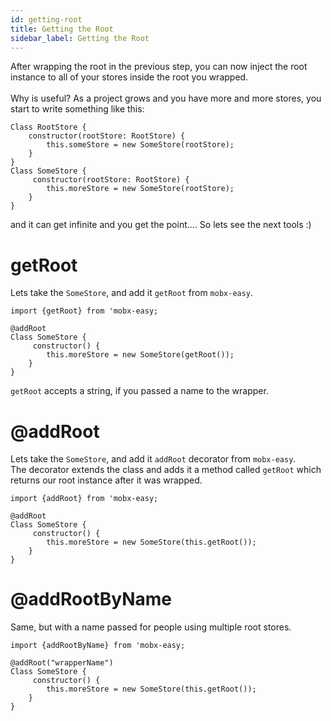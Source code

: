 ```yaml
---
id: getting-root
title: Getting the Root
sidebar_label: Getting the Root
---
```

After wrapping the root in the previous step, you can now inject the root instance to all of your stores inside the root you wrapped.
<br>
<br>
Why is useful? As a project grows and you have more and more stores, you start to write something like this:
```
Class RootStore {
    constructor(rootStore: RootStore) {
        this.someStore = new SomeStore(rootStore);
    }
}
Class SomeStore {
     constructor(rootStore: RootStore) {
        this.moreStore = new SomeStore(rootStore);
    }
}
``` 
and it can get infinite and you get the point....
So lets see the next tools :)

# getRoot

Lets take the `SomeStore`, and add it `getRoot` from `mobx-easy`.

```
import {getRoot} from 'mobx-easy;

@addRoot
Class SomeStore {
     constructor() {
        this.moreStore = new SomeStore(getRoot());
    }
}
```
`getRoot` accepts a string, if you passed a name to the wrapper.

# @addRoot 

Lets take the `SomeStore`, and add it `addRoot` decorator from `mobx-easy`.
<br>
The decorator extends the class and adds it a method called `getRoot` which returns our root instance after it was wrapped.

```
import {addRoot} from 'mobx-easy;

@addRoot
Class SomeStore {
     constructor() {
        this.moreStore = new SomeStore(this.getRoot());
    }
}
``` 

# @addRootByName
Same, but with a name passed for people using multiple root stores.
```
import {addRootByName} from 'mobx-easy;

@addRoot("wrapperName")
Class SomeStore {
     constructor() {
        this.moreStore = new SomeStore(this.getRoot());
    }
}
``` 

